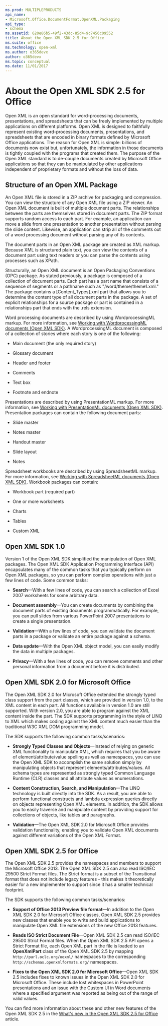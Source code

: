 ```yaml
---
ms.prod: MULTIPLEPRODUCTS
api_name:
- Microsoft.Office.DocumentFormat.OpenXML.Packaging
api_type:
- schema
ms.assetid: 620e86b5-49f2-43dc-85d4-9c7456c09552
title: About the Open XML SDK 2.5 for Office
ms.suite: office
ms.technology: open-xml
ms.author: o365devx
author: o365devx
ms.topic: conceptual
ms.date: 11/01/2017
---
```


# About the Open XML SDK 2.5 for Office

Open XML is an open standard for word-processing documents, presentations, and spreadsheets that can be freely implemented by multiple applications on different platforms. Open XML is designed to faithfully represent existing word-processing documents, presentations, and spreadsheets that are encoded in binary formats defined by Microsoft Office applications. The reason for Open XML is simple: billions of documents now exist but, unfortunately, the information in those documents is tightly coupled with the programs that created them. The purpose of the Open XML standard is to de-couple documents created by Microsoft Office applications so that they can be manipulated by other applications independent of proprietary formats and without the loss of data.


## Structure of an Open XML Package

An Open XML file is stored in a ZIP archive for packaging and compression. You can view the structure of any Open XML file using a ZIP viewer. An Open XML document is built of multiple document parts. The relationships between the parts are themselves stored in document parts. The ZIP format supports random access to each part. For example, an application can move a slide from one presentation to another presentation without parsing the slide content. Likewise, an application can strip all of the comments out of a word processing document without parsing any of its contents.

The document parts in an Open XML package are created as XML markup. Because XML is structured plain text, you can view the contents of a document part using text readers or you can parse the contents using processes such as XPath.

Structurally, an Open XML document is an Open Packaging Conventions (OPC) package. As stated previously, a package is composed of a collection of document parts. Each part has a part name that consists of a sequence of segments or a pathname such as "/word/theme/theme1.xml." The package contains a [Content\_Types].xml part that allows you to determine the content type of all document parts in the package. A set of explicit relationships for a source package or part is contained in a relationships part that ends with the .rels extension.

Word processing documents are described by using WordprocessingML markup. For more information, see [Working with WordprocessingML documents (Open XML SDK)](working-with-wordprocessingml-documents.md). A WordprocessingML document is composed of a collection of stories where each story is one of the following:

-   Main document (the only required story)

-   Glossary document

-   Header and footer

-   Comments

-   Text box

-   Footnote and endnote

Presentations are described by using PresentationML markup. For more information, see [Working with PresentationML documents (Open XML SDK)](working-with-presentationml-documents.md). Presentation packages can contain the following document parts:

-   Slide master

-   Notes master

-   Handout master

-   Slide layout

-   Notes

Spreadsheet workbooks are described by using SpreadsheetML markup. For more information, see [Working with SpreadsheetML documents (Open XML SDK)](working-with-spreadsheetml-documents.md). Workbook packages can contain:

-   Workbook part (required part)

-   One or more worksheets

-   Charts

-   Tables

-   Custom XML


## Open XML SDK 1.0

Version 1 of the Open XML SDK simplified the manipulation of Open XML packages. The Open XML SDK Application Programming Interface (API) encapsulates many of the common tasks that you typically perform on Open XML packages, so you can perform complex operations with just a few lines of code. Some common tasks:

-   **Search**—With a few lines of code, you can search a collection of Excel 2007 worksheets for some arbitrary data.

-   **Document assembly**—You can create documents by combining the document parts of existing documents programmatically. For example, you can pull slides from various PowerPoint 2007 presentations to create a single presentation.

-   **Validation**—With a few lines of code, you can validate the document parts in a package or validate an entire package against a schema.

-   **Data update**—With the Open XML object model, you can easily modify the data in multiple packages.

-   **Privacy**—With a few lines of code, you can remove comments and other personal information from a document before it is distributed.


## Open XML SDK 2.0 for Microsoft Office

The Open XML SDK 2.0 for Microsoft Office extended the strongly typed class support from the part classes, which are provided in version 1.0, to the XML content in each part. All functions available in version 1.0 are still supported. With version 2.0, you are able to program against the XML content inside the part. The SDK supports programming in the style of LINQ to XML which makes coding against the XML content much easier than the traditional W3C XML DOM programming model.

The SDK supports the following common tasks/scenarios:

-   **Strongly Typed Classes and Objects**—Instead of relying on generic XML functionality to manipulate XML, which requires that you be aware of element/attribute/value spelling as well as namespaces, you can use the Open XML SDK to accomplish the same solution simply by manipulating objects that represent elements/attributes/values. All schema types are represented as strongly typed Common Language Runtime (CLR) classes and all attribute values as enumerations.

-   **Content Construction, Search, and Manipulation**—The LINQ technology is built directly into the SDK. As a result, you are able to perform functional constructs and lambda expression queries directly on objects representing Open XML elements. In addition, the SDK allows you to easily traverse and manipulate content by providing support for collections of objects, like tables and paragraphs.

-   **Validation**—The Open XML SDK 2.0 for Microsoft Office provides validation functionality, enabling you to validate Open XML documents against different variations of the Open XML Format.


## Open XML SDK 2.5 for Office

The Open XML SDK 2.5 provides the namespaces and members to support the Microsoft Office 2013. The Open XML SDK 2.5 can also read ISO/IEC 29500 Strict Format files. The Strict format is a subset of the Transitional format that does not include legacy features - this makes it theoretically easier for a new implementer to support since it has a smaller technical footprint.

The SDK supports the following common tasks/scenarios:

-   **Support of Office 2013 Preview file format**—In addition to the Open XML SDK 2.0 for Microsoft Office classes, Open XML SDK 2.5 provides new classes that enable you to write and build applications to manipulate Open XML file extensions of the new Office 2013 features.

-   **Reads ISO Strict Document File**—Open XML SDK 2.5 can read ISO/IEC 29500 Strict Format files. When the Open XML SDK 2.5 API opens a Strict Format file, each Open XML part in the file is loaded to an **OpenXmlPart**  class of the Open XML SDK 2.5 by mapping `http://purl.oclc.org/ooxml/` namespaces to the corresponding `http://schemas.openxmlformats.org/` namespaces.

-   **Fixes to the Open XML SDK 2.0 for Microsoft Office**—Open XML SDK 2.5 includes fixes to known issues in the Open XML SDK 2.0 for Microsoft Office. These include lost whitespaces in PowerPoint presentations and an issue with the Custom UI in Word documents where a specified argument was reported as being out of the range of valid values.

You can find more information about these and other new features of the Open XML SDK 2.5 in the [What's new in the Open XML SDK 2.5 for Office](what-s-new-in-the-open-xml-sdk.md) article.

